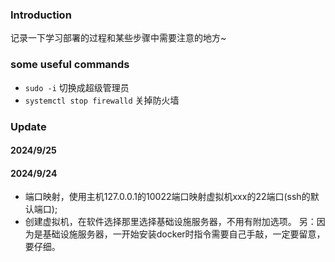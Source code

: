 ### Introduction
记录一下学习部署的过程和某些步骤中需要注意的地方~

### some useful commands

- `sudo -i` 切换成超级管理员
- `systemctl stop firewalld` 关掉防火墙
### Update

#### 2024/9/25

#### 2024/9/24

- 端口映射，使用主机127.0.0.1的10022端口映射虚拟机xxx的22端口(ssh的默认端口);
- 创建虚拟机，在软件选择那里选择基础设施服务器，不用有附加选项。
  另：因为是基础设施服务器，一开始安装docker时指令需要自己手敲，一定要留意，要仔细。

